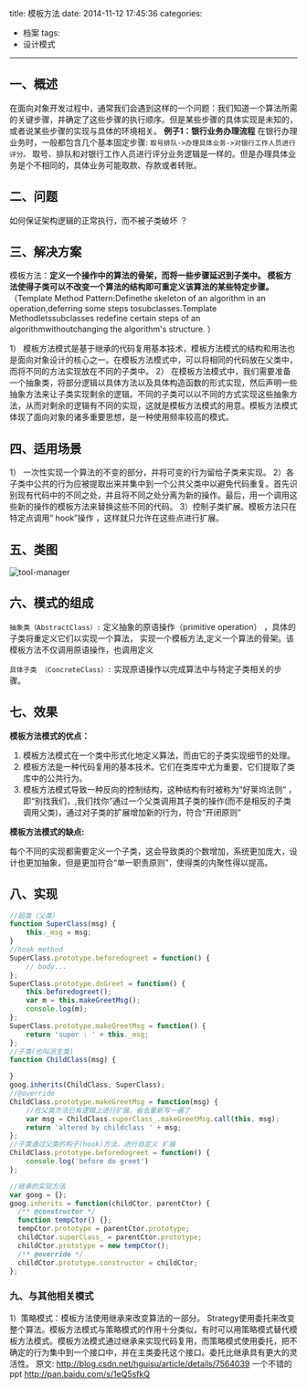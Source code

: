 title: 模板方法
date: 2014-11-12 17:45:36
categories:
- 档案
tags:
- 设计模式
---
## 一、概述
在面向对象开发过程中，通常我们会遇到这样的一个问题：我们知道一个算法所需的关键步骤，并确定了这些步骤的执行顺序。但是某些步骤的具体实现是未知的，或者说某些步骤的实现与具体的环境相关。
**例子1：银行业务办理流程**
在银行办理业务时，一般都包含几个基本固定步骤:
`取号排队->办理具体业务->对银行工作人员进行评分。`
取号、排队和对银行工作人员进行评分业务逻辑是一样的。但是办理具体业务是个不相同的，具体业务可能取款、存款或者转账。
<!-- more -->
## 二、问题

如何保证架构逻辑的正常执行，而不被子类破坏 ？


## 三、解决方案

模板方法：**定义一个操作中的算法的骨架，而将一些步骤延迟到子类中。 模板方法使得子类可以不改变一个算法的结构即可重定义该算法的某些特定步骤。**（Template Method Pattern:Definethe skeleton of an algorithm in an operation,deferring some steps tosubclasses.Template Methodletssubclasses redefine certain steps of an algorithmwithoutchanging the algorithm's structure. ）

1） 模板方法模式是基于继承的代码复用基本技术，模板方法模式的结构和用法也是面向对象设计的核心之一。在模板方法模式中，可以将相同的代码放在父类中，而将不同的方法实现放在不同的子类中。
2） 在模板方法模式中，我们需要准备一个抽象类，将部分逻辑以具体方法以及具体构造函数的形式实现，然后声明一些抽象方法来让子类实现剩余的逻辑。不同的子类可以以不同的方式实现这些抽象方法，从而对剩余的逻辑有不同的实现，这就是模板方法模式的用意。模板方法模式体现了面向对象的诸多重要思想，是一种使用频率较高的模式。

## 四、适用场景

1） 一次性实现一个算法的不变的部分，并将可变的行为留给子类来实现。
2）各子类中公共的行为应被提取出来并集中到一个公共父类中以避免代码重复。首先识别现有代码中的不同之处，并且将不同之处分离为新的操作。最后，用一个调用这些新的操作的模板方法来替换这些不同的代码。
3）控制子类扩展。模板方法只在特定点调用“ hook”操作 ，这样就只允许在这些点进行扩展。

## 五、类图
![tool-manager](http://yspe2371e4aa7697989.yunshipei.cn/dHlwZT1mdyZzaXplPTY0MCZzcmM9YUhSMGNDVXpRU1V5UmlVeVJtMTVMbU56Wkc0dWJtVjBKVEpHZFhCc2IyRmtjeVV5UmpJd01USXdOU1V5UmpFMEpUSkdNVE16TmprMk5UQTVNMTh4TURRNExtcHdadz09)

## 六、模式的组成

`抽象类（AbstractClass）:` 定义抽象的原语操作（primitive operation） ，具体的子类将重定义它们以实现一个算法， 实现一个模板方法,定义一个算法的骨架。该模板方法不仅调用原语操作，也调用定义

`具体子类 （ConcreteClass）:`  实现原语操作以完成算法中与特定子类相关的步骤。


## 七、效果

**模板方法模式的优点：**

1)  模板方法模式在一个类中形式化地定义算法，而由它的子类实现细节的处理。
2)  模板方法是一种代码复用的基本技术。它们在类库中尤为重要，它们提取了类库中的公共行为。
3)  模板方法模式导致一种反向的控制结构，这种结构有时被称为“好莱坞法则” ，即“别找我们，,我们找你”通过一个父类调用其子类的操作(而不是相反的子类调用父类)，通过对子类的扩展增加新的行为，符合“开闭原则”

**模板方法模式的缺点:**

每个不同的实现都需要定义一个子类，这会导致类的个数增加，系统更加庞大，设计也更加抽象，但是更加符合“单一职责原则”，使得类的内聚性得以提高。

## 八、实现
```javascript
//超类（父类）
function SuperClass(msg) {
	this._msg = msg;
}
//hook method
SuperClass.prototype.beforedogreet = function() {
	// body...
};
SuperClass.prototype.doGreet = function() {
	this.beforedogreet();
	var m = this.makeGreetMsg();
	console.log(m);
};
SuperClass.prototype.makeGreetMsg = function() {
	return 'super : ' + this._msg;
};
//子类(也叫派生类)
function ChildClass(msg) {

}
goog.inherits(ChildClass, SuperClass);
//@override
ChildClass.prototype.makeGreetMsg = function(msg) {
	//在父类方法已有逻辑上进行扩展。省去重新写一遍了
	var msg = ChildClass.superClass_.makeGreetMsg.call(this, msg);
	return 'altered by childclass ' + msg;
};
//子类通过父类的构子(hook)方法，进行自定义 扩展
ChildClass.prototype.beforedogreet = function() {
	console.log('before do greet')
};

//继承的实现方法
var goog = {};
goog.inherits = function(childCtor, parentCtor) {
  /** @constructor */
  function tempCtor() {};
  tempCtor.prototype = parentCtor.prototype;
  childCtor.superClass_ = parentCtor.prototype;
  childCtor.prototype = new tempCtor();
  /** @override */
  childCtor.prototype.constructor = childCtor;
};
```

### 九、与其他相关模式

1）策略模式：模板方法使用继承来改变算法的一部分。 Strategy使用委托来改变整个算法。模板方法模式与策略模式的作用十分类似，有时可以用策略模式替代模板方法模式。模板方法模式通过继承来实现代码复用，而策略模式使用委托，把不确定的行为集中到一个接口中，并在主类委托这个接口。委托比继承具有更大的灵活性。
原文: http://blog.csdn.net/hguisu/article/details/7564039
一个不错的ppt http://pan.baidu.com/s/1eQ5sfkQ